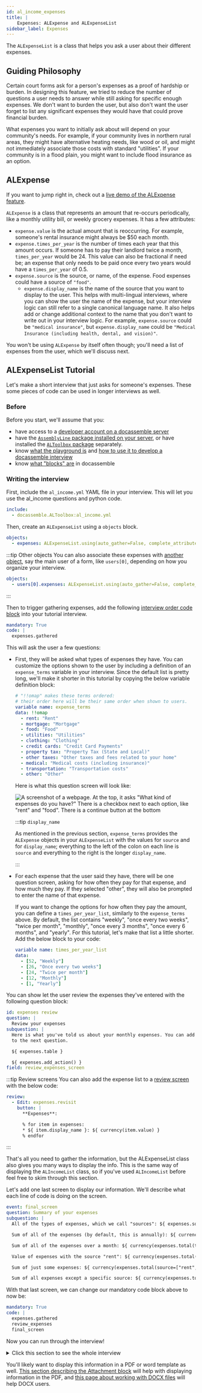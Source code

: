 ```yaml
---
id: al_income_expenses
title: |
    Expenses: ALExpense and ALExpenseList
sidebar_label: Expenses
---
```


The `ALExpenseList` is a class that helps you ask a user about their different expenses.

## Guiding Philosophy

Certain court forms ask for a person's expenses as a proof of hardship or burden.
In designing this feature, we tried to reduce the number of questions a user needs
to answer while still asking for specific enough expenses. We don't want to burden the user, but also
don't want the user forget to list any significant expenses they would have
that could prove financial burden.

What expenses you want to initially ask about will depend on your community's needs.
For example, if your community lives in northern rural areas, they might have alternative
heating needs, like wood or oil, and might not immediately associate those costs with
standard "utilities". If your community is in a flood plain, you might want to include flood
insurance as an option.

## ALExpense

If you want to jump right in, check out a [live demo of the ALExpense feature](https://apps-test.suffolklitlab.org/start/ALToolbox/al_income_demo?use_feature=ALExpense).


`ALExpense` is a class that represents an amount that re-occurs periodically, like a monthly
utility bill, or weekly grocery expenses. It has a few attributes:

* `expense.value` is the actual amount that is reoccurring. For example, someone's rental insurance
  might always be $50 each month.
* `expense.times_per_year` is the number of times each year that this amount occurs. If someone has to pay their landlord twice a month, `times_per_year` would be 24. This value can also be fractional if need be; an expense that only needs to be paid once every two years would have a `times_per_year` of 0.5.
* `expense.source` is the source, or name, of the expense. Food expenses could have a source of `"food"`.
  * `expense.display_name` is the name of the source that you want to display to the user. This helps with multi-lingual interviews, where you can show the user the name of the expense, but your interview logic can still refer to a single canonical language name. It also helps add or change additional context to the name that you don't want to write out in your interview logic. For example, `expense.source` could be `"medical insurance"`, but `expense.display_name` could be `"Medical Insurance (including health, dental, and vision)"`.

You won't be using `ALExpense` by itself often though; you'll need a list of expenses from the user, which we'll discuss next.


## ALExpenseList Tutorial

Let's make a short interview that just asks for someone's expenses. These some pieces
of code can be used in longer interviews as well.

### Before

Before you start, we'll assume that you:

* have access to a [developer account on a docassemble server](https://suffolklitlab.org/legal-tech-class/docs/classes/assembly-line/2020-assembly-line-assignment-1#before-you-get-started)
* have the [`AssemblyLine` package installed on your server](https://assemblyline.suffolklitlab.org/docs/installation#run-the-installation-script), or have installed the [`ALToolbox` package](https://github.com/SuffolkLITLab/docassemble-ALToolbox) separately.
* know [what the playground is](https://suffolklitlab.org/legal-tech-class/docs/classes/docacon-2020/hello-world#introduction-to-the-docassemble-playground) and [how to use it to develop a docassemble interview](https://suffolklitlab.org/legal-tech-class/docs/classes/docacon-2020/hello-world#hello-world)
* know [what "blocks" are](https://suffolklitlab.org/legal-tech-class/docs/yaml#documents) in docassemble

### Writing the interview

First, include the `al_income.yml` YAML file in your interview. This will
let you use the al_income questions and python code.

```yml
include:
  - docassemble.ALToolbox:al_income.yml
```

Then, create an `ALExpenseList` using a `objects` block.

```yml
objects:
  - expenses: ALExpenseList.using(auto_gather=False, complete_attribute="exists")
```

:::tip Other objects
You can also associate these expenses with [another object](https://docassemble.org/docs/objects.html#how), say the main user of a form, like `users[0]`, depending on how you organize your interview.

```yml
objects:
  - users[0].expenses: ALExpenseList.using(auto_gather=False, complete_attribute="exists")
```

:::

Then to trigger gathering expenses, add the following [interview order code block](https://suffolklitlab.org/legal-tech-class/docs/practical-guide-docassemble/controlling-interview-order#the-interview-order-block) into your tutorial interview.

```yml
mandatory: True
code: |
  expenses.gathered
```

This will ask the user a few questions:

* First, they will be asked what types of expenses they have. You can customize the options shown to the user by including
  a definition of an `expense_terms` variable in your interview. Since the default list is pretty long, we'll make it
  shorter in this tutorial by copying the below variable definition block:

  ```yml
  # "!!omap" makes these terms ordered: 
  # their order here will be their same order when shown to users.
  variable name: expense_terms
  data: !!omap
    - rent: "Rent"
    - mortgage: "Mortgage"
    - food: "Food"
    - utilities: "Utilities"
    - clothing: "Clothing"
    - credit cards: "Credit Card Payments"
    - property tax: "Property Tax (State and Local)"
    - other taxes: "Other taxes and fees related to your home"
    - medical: "Medical costs (including insurance)"
    - transportation: "Transportation costs"
    - other: "Other"
  ```

  Here is what this question screen will look like:

  ![A screenshot of a webpage. At the top, it asks "What kind of expenses do you have?" There is a checkbox next to each option, like "rent" and "food". There is a continue button at the bottom](../../assets/alincome_expenses_checkboxes.jpg)

  :::tip `display_name`

  As mentioned in the previous section, `expense_terms` provides the `ALExpense` objects in your `ALExpenseList` with the values for `source` and for `display_name`; everything to the left of the colon on each line is `source` and everything to the right is the longer `display_name`.

  :::

* For each expense that the user said they have, there will be one question screen,
  asking for how often they pay for that expense, and how much they pay. If they selected "other", they will also
  be prompted to enter the name of that expense.

  If you want to change the options for how often they pay the amount, you can define a `times_per_year_list`,
  similarly to the `expense_terms` above. By default, the list contains "weekly", "once every two weeks", "twice per month",
  "monthly", "once every 3 months", "once every 6 months", and "yearly". For this tutorial, let's make that list a little shorter.
  Add the below block to your code:

  ```yml
  variable name: times_per_year_list
  data:
    - [52, "Weekly"]
    - [26, "Once every two weeks"]
    - [24, "Twice per month"]
    - [12, "Monthly"]
    - [1, "Yearly"]
  ```

You can show let the user review the expenses they've entered
with the following question block:

```yml
id: expenses review
question: |
  Review your expenses
subquestion: |
  Here is what you've told us about your monthly expenses. You can add more or continue
  to the next question.

  ${ expenses.table }

  ${ expenses.add_action() }
field: review_expenses_screen
```

:::tip Review screens
You can also add the expense list to a [review screen](https://docassemble.org/docs/fields.html#review) with the below code:

```yml
review:
  - Edit: expenses.revisit
    button: |
      **Expenses**:

      % for item in expenses:
      * ${ item.display_name }: ${ currency(item.value) }
      % endfor
```

:::

That's all you need to gather the information, but the ALExpenseList class also
gives you many ways to display the info. This is the same way of displaying the `ALIncomeList` class, so if you've used `ALIncomeList` before feel free to skim through this section.

Let's add one last screen to display our information. We'll
describe what each line of code is doing on the screen.

```yml
event: final_screen
question: Summary of your expenses
subquestion: |
  All of the types of expenses, which we call "sources": ${ expenses.sources() }

  Sum of all of the expenses (by default, this is annually): ${ currency(expenses.total()) }

  Sum of all of the expenses over a month: ${ currency(expenses.total(times_per_year=12)) }

  Value of expenses with the source "rent": ${ currency(expenses.total(source="rent")) }

  Sum of just some expenses: ${ currency(expenses.total(source=["rent", "food", "mortgage"])) }

  Sum of all expenses except a specific source: ${ currency(expenses.total(exclude_source="food")) }
```

With that last screen, we can change our mandatory code block above to now be:

```yml
mandatory: True
code: |
  expenses.gathered
  review_expenses
  final_screen
```

Now you can run through the interview!

<details>
<summary>Click this section to see the whole interview</summary>

```yml
include:
  - docassemble.ALToolbox:al_income.yml
---
objects:
  - expenses: ALExpenseList.using(auto_gather=False, complete_attribute="exists")
---
variable name: expense_terms
data: !!omap
  - rent: "Rent"
  - mortgage: "Mortgage"
  - food: "Food"
  - utilities: "Utilities"
  - clothing: "Clothing"
  - credit cards: "Credit Card Payments"
  - property tax: "Property Tax (State and Local)"
  - other taxes: "Other taxes and fees related to your home"
  - medical: "Medical costs (including insurance)"
  - transportation: "Transportation costs"
  - other: "Other"
---
mandatory: True
code: |
  expenses.gathered
  review_expenses
  final_screen
---
id: expenses review
question: |
  Review your expenses
subquestion: |
  Here is what you've told us about your monthly expenses. You can add more or continue
  to the next question.

  ${ expenses.table }

  ${ expenses.add_action() }
field: review_expenses
---
event: final_screen
question: Last screen!
subquestion: |
  All of the types of expenses, which we call "sources": ${ expenses.sources() }

  Get the sum of all of the expenses (by default, this is annually): ${ currency(expenses.total()) }

  Get the sum of all of the expenses over a month: ${ currency(expenses.total(times_per_year=12)) }

  Get just the value of one expense: ${ currency(expenses.total(source="rent")) }

  Get the sum of all of the expenses, of just some sources: ${ currency(expenses.total(source = ["rent", "food", "mortgage"])) }

  Get the sum of all of the expenses, of everything but a specific source: ${ currency(expenses.total(exclude_source="food")) }
```

</details>


You'll likely want to display this information in a PDF or word template as well. [This section describing the Attachment block](https://assemblyline.suffolklitlab.org/docs/generated_yaml#attachment-block) will help with displaying information in the PDF, and [this page about working with DOCX files](https://assemblyline.suffolklitlab.org/docs/docx) will help DOCX users.
